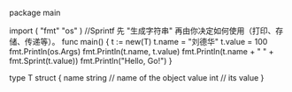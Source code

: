 package main

import (
	"fmt"
	"os"
)
//Sprintf 先 "生成字符串" 再由你决定如何使用（打印、存储、传递等）。
func main() {
	t := new(T)
	t.name = "刘德华"
	t.value = 100
	fmt.Println(os.Args)
	fmt.Println(t.name, t.value)
	fmt.Println(t.name + "    " + fmt.Sprint(t.value))
	fmt.Println("Hello, Go!")
}

type T struct {
	name  string // name of the object
	value int    // its value
}
